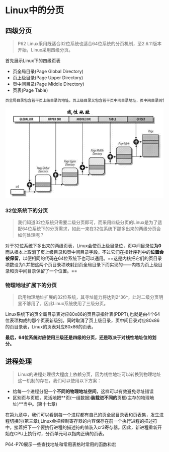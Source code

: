 # Linux中的分页

## 四级分页

> P62 Linux采用既适合32位系统也适合64位系统的分页机制，至2.6.11版本开始，Linux采用四级分页。

首先展示Linux下的四级页表

- 页全局目录(Page Global Directory)
- 页上级目录(Page Upper Directory)
- 页中间目录(Page Middle Directory)
- 页表(Page Table)



```c
页全局目录包含若干页上级目录的地址，页上级目录又包含若干页中间目录地址，页中间目录则包含若干页表的地址。每一个页表指向一个页框，页框地址与偏移量相加即可得到物理地址。如此我们寻址用的线性地址分为了五个部分：
```

![img](内存寻址6_Linux中的分页.assets/811006-20181125120241490-1665704829.png)





### 32位系统下的分页

> 我们知道32位系统只需要二级分页即可，而采用四级分页的Linux是为了适配64位系统下的分页需求，如此一来在32位系统下那多出来的两级分页会如何处理呢？

对于32位系统下多出来的两级页表，Linux会使页上级目录位，页中间目录位**为0**而从根本上取消了页上级目录和页中间目录字段。不过它们在指针序列中的**位置会被保留**，以便相同的代码在64位系统下也可以通用。==这是内核把它们的页目录项数设为1.并把这两个页目录项映射到页全局目录下而实现的——内核为页上级目录和页中间目录保留了一个位置。==



### 物理地址扩展下的分页

> 启用物理地址扩展的32位系统，其寻址能力将达到2^36^，此时二级分页明显不够用了，因此Linux系统使用了三级分页。

Linux系统下的页全局目录表对应80x86的页目录指针表(PDPT),也就是由4个64位表项构成的那个页表新级别。同时取消了页上级目录，页中间目录对应80x86的页目录表，Linux的页表对应80x86的页表。





**最后，64位系统对应使用三级还是四级的分页，还是取决于对线性地址位的划分。**





## 进程处理

> Linux的进程处理很大程度上依赖分页，因为线性地址可以转换到物理地址这一机制的存在，我们可以使用以下方案：

- 给每一个进程分配一个**不同的物理地址空间**，这样可以有效避免寻址错误
- 区别页与页框，灵活地把**页(一组数据)**装载进不同的**页框(主存的物理地址)**当中。(第十七章)



在第九章中，我们可以看到每一个进程都有自己的页全局目录表和页表集，发生进程切换时(第三章),Linux会把控制寄存器的内容保存在前一个执行进程的描述符中，接着把下一个要执行进程的描述符的值装入cr3寄存器。因此，新进程重新开始在CPU上执行时，分页单元可以指向正确的页表。





P64-P70展示一些查找地址和常用表格时常用的函数和宏









